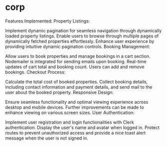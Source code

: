 # corp

Features Implemented:
Property Listings:

Implement dynamic pagination for seamless navigation through dynamically loaded property listings.
Enable users to browse through multiple pages of dynamically fetched properties effortlessly.
Enhance user experience by providing intuitive dynamic pagination controls.
Booking Management:

Allow users to book properties and manage bookings in a cart section. Nodemailer is integrated for sending emails upon booking.
Real-time updates of cart total and booking count. Users can add and remove bookings.
Checkout Process:

Calculate the total cost of booked properties.
Collect booking details, including contact information and payment details, and send mail to the user about the booked property.
Responsive Design:

Ensure seamless functionality and optimal viewing experience across desktop and mobile devices. Further improvements can be made to enhance viewing on various screen sizes.
User Authentication:

Implement user registration and login functionalities with Clerk authentication.
Display the user's name and avatar when logged in.
Protect routes to prevent unauthorized access and provide a nice toast alert message when the user is not signed in.
